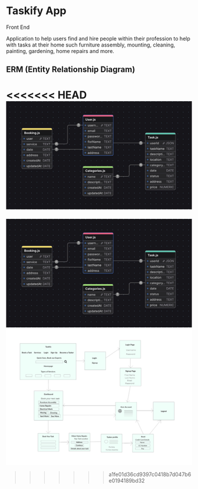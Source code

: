 # Taskify App

Front End

Application to help users find and hire people within their profession to help with tasks at their home such furniture assembly, mounting, cleaning, painting, gardening, home repairs and more.

## ERM (Entity Relationship Diagram)

<<<<<<< HEAD
![Taskify Logo](src/assets/taskify-app.jpg)
=======
![Taskify Logo](./src/assets/taskify-app.jpg)
![Taskify Wireframe](./src/assets/taskify-wireframe-v1.png)

>>>>>>> a1fe01d36cd9397c0418b7d047b6e0194189bd32
